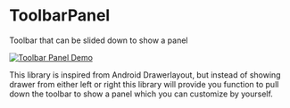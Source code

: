 # ToolbarPanel
Toolbar that can be slided down to show a panel

[![Toolbar Panel Demo](http://img.youtube.com/vi/KTPwKYvP6OI/0.jpg)](http://www.youtube.com/watch?v=KTPwKYvP6OI)

This library is inspired from Android Drawerlayout, but instead of showing drawer from either left or right this library will provide you function to pull down the toolbar to show a panel which you can customize by yourself.
